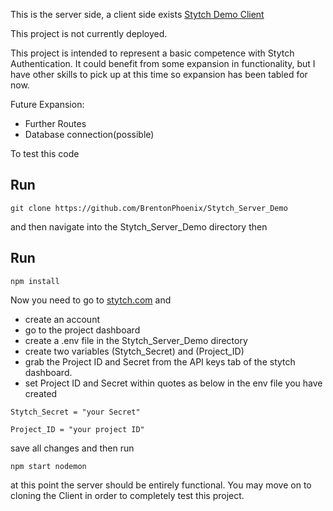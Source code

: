 This is the server side, a client side exists [Stytch Demo Client](https://github.com/BrentonPhoenix/Stytch_Demo_Client)

This project is not currently deployed.


This project is intended to represent a basic competence with Stytch Authentication. It could benefit from some expansion in functionality, but I have other skills to pick up at this time so expansion has been tabled for now.

Future Expansion:
- Further Routes
- Database connection(possible)


To test this code

Run
---

```
git clone https://github.com/BrentonPhoenix/Stytch_Server_Demo
```

and then navigate into the Stytch_Server_Demo directory then

Run
---
```
npm install
```

Now you need to go to [stytch.com](stytch.com) and 
- create an account
- go to the project dashboard
- create a .env file in the Stytch_Server_Demo directory
- create two variables (Stytch_Secret) and (Project_ID)
- grab the Project ID and Secret from the API keys tab of the stytch dashboard.
- set Project ID and Secret within quotes as below in the env file you have created
```
Stytch_Secret = "your Secret"

Project_ID = "your project ID"
```

save all changes and then run

```
npm start nodemon
```

at this point the server should be entirely functional. You may move on to cloning the Client in order to completely test this project.